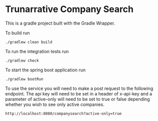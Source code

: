 # Trunarrative Company Search

This is a gradle project built with the Gradle Wrapper. 

To build run 
```
./gradlew clean build
```

To run the integration tests run 
```
./gradlew check
```

To start the spring boot application run 
```
./gradlew bootRun
``` 

To use the service you will need to make a post request to the following endpoint. 
The api key will need to be set in a header of x-api-key 
and a parameter of active-only will need to be set to true or false depending whether you wish to see only active companies.


```
http://localhost:8080/companysearch?active-only=true
```